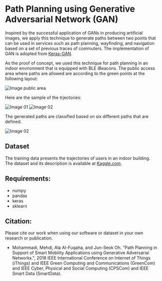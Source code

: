 Path Planning using Generative Adversarial Network (GAN)
================================
Inspired by the successful application of GANs in producing artificial images, we apply this technique to generate paths between two points that can be used in services such as path planning, wayfinding, and navigation based on a set of previous traces of commuters. 
The implementation of GAN is adopted from [Keras-GAN](https://github.com/eriklindernoren/Keras-GAN). 

As the proof of concept, we used this technique for path planning in an indoor environment that is equipped with BLE iBeacons. The public access area where paths are allowed are according to the green points at the following layout:

![Image public area](img/public_access_area.png)

Here are the sample of the trjectories: 

![Image 01](img/00_006.png) 
![Image 02](img/00_011.png)

The generated paths are classified based on six different paths that are defined.

![Image 02](img/generated_paths.png)

Dataset
---------
The training data presents the trajectories of users in an indoor building. 
The dataset and its description is available at [Kaggle.com](https://www.kaggle.com/mehdimka/path-planning).

Requirements:
---------------

- numpy
- pandas
- keras
- sklearn

Citation:
-----------
Please cite our work when using our software or dataset in your own research or publication.
* Mohammadi, Mehdi, Ala Al-Fuqaha, and Jun-Seok Oh. "Path Planning in Support of Smart Mobility Applications using Generative Adversarial Networks.", 2018 IEEE International Conference on Internet of Things (iThings) and IEEE Green Computing and Communications (GreenCom) and IEEE Cyber, Physical and Social Computing (CPSCom) and IEEE Smart Data (SmartData).


 


